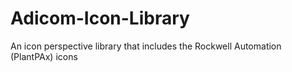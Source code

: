 # Adicom-Icon-Library
An icon perspective library that includes the Rockwell Automation (PlantPAx) icons
